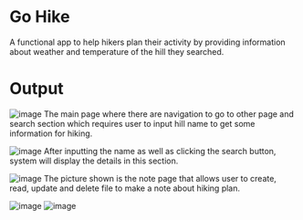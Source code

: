 # Go Hike
A functional app to help hikers plan their activity by providing information about weather and temperature of the hill they searched. 

# Output
![image](https://github.com/bluemiu07/Hiking-App/assets/101344093/8f7bc233-e98d-49bb-8f4e-244f090c20e2)
The main page where there are navigation to go to other page and search section which requires user to input hill name to get some information for hiking. <br>

![image](https://github.com/bluemiu07/Hiking-App/assets/101344093/01a70e98-0ae3-4524-bfcc-289cad89f925)
After inputting the name as well as clicking the search button, system will display the details in this section. <br>

![image](https://github.com/bluemiu07/Hiking-App/assets/101344093/8f75fa9f-5196-40da-ac08-13dbfddbfef6)
The picture shown is the note page that allows user to create, read, update and delete file to make a note about hiking plan. <br>

![image](https://github.com/bluemiu07/Hiking-App/assets/101344093/dda47a3b-a412-437f-b804-6b520897c560)
![image](https://github.com/bluemiu07/Hiking-App/assets/101344093/c2a12cc9-ed85-4c08-8549-c92b98ce8031)




